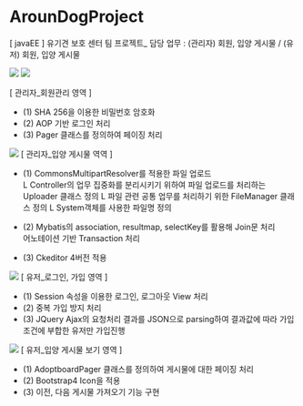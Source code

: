 # ArounDogProject
[ javaEE ] 유기견 보호 센터 팀 프로젝트_ 담당 업무 : (관리자) 회원, 입양 게시물 / (유저) 회원, 입양 게시물 


<img src="https://postfiles.pstatic.net/MjAxOTA1MTJfMjgx/MDAxNTU3NjQ5Mzc3MDE4.xYokvZEzDY1Ev5zcO2Pj233MyVwe5bI8qI8SJs44HoMg.8wjzwANRcqM5dUfSPj6O7S8c-KSnRxVigrdewRtMUrQg.PNG.kwjing93/AROUNDOG_1(0512).png?type=w966">



<img src="https://postfiles.pstatic.net/MjAxOTA1MTJfMTYz/MDAxNTU3NjQ5MTE5NzIy.IBl93laDQZkxduGnXTKP3pwFDC06fIndBSaN1TOJUBcg.AzWnK3EmUG5wECMWKjPotYmguCQ4sRx1_urQ1edc-PEg.PNG.kwjing93/AROUNDOG_2(0512.png?type=w966">

[ 관리자_회원관리 영역 ]
- (1) SHA 256을 이용한 비밀번호 암호화<br/>
- (2) AOP 기반 로그인 처리<br/>
- (3) Pager 클래스를 정의하여 페이징 처리<br/>




<img src="https://postfiles.pstatic.net/MjAxOTA1MTJfMjQg/MDAxNTU3NjQ5MTIyOTQ1.Ct_Q4LHpea3Q6--cI08dr3IYVk6S5hhbqD-lxGi0t9wg.__09gRxwogSkmR2d9QOcN8jlcReolhrRNVG9FtNhJzEg.PNG.kwjing93/AROUNDOG_3-1(0512).png?type=w966">
[ 관리자_입양 게시물 역역 ]

- (1) CommonsMultipartResolver를 적용한 파일 업로드<br/>
   L Controller의 업무 집중화를 분리시키기 위하여 파일 업로드를 처리하는 Uploader 클래스 정의
   L 파일 관련 공통 업무를 처리하기 위한 FileManager 클래스 정의
   L System객체를 사용한 파일명 정의

- (2) Mybatis의 association, resultmap, selectKey를 활용해 Join문 처리<br/>
   어노테이션 기반 Transaction 처리<br/>

- (3) Ckeditor 4버전 적용<br/>




<img src="https://postfiles.pstatic.net/MjAxOTA1MTJfMjI2/MDAxNTU3NjQ5MTI3MTI0.DMlZ4Ad-wGBrAb2RhJmT6OPxZyClMD6Y38DMxRezDjIg.WaRfcxMrYtfvcZeXcZGpqtdgbMa_3nDTXW7i0fCYMy0g.PNG.kwjing93/AROUNDOG_4-1(0512).png?type=w966">
[ 유저_로그인, 가입 영역 ]

- (1) Session 속성을 이용한 로그인, 로그아웃 View 처리
- (2) 중복 가입 방지 처리
- (3) JQuery Ajax의 요청처리 결과를 JSON으로 parsing하여 결과값에 따라 가입조건에 부합한 유저만 가입진행


<img src="https://postfiles.pstatic.net/MjAxOTA1MTJfMTQ5/MDAxNTU3NjQ5MTI5MDM3.nmj8ZEhn4qkUhaBiXcnjHO1HBPKesmWM0weV6VUEL-4g.9tK56QhyWMA1MvTBWs4PtAxbVeLKPTHCRNrzYBl64jwg.PNG.kwjing93/AROUNDOG_5-1(%EC%88%98%EC%A0%95)(0512).png?type=w966">
[ 유저_입양 게시물 보기 영역 ]

- (1) AdoptboardPager 클래스를 정의하여 게시물에 대한 페이징 처리<br/>
- (2) Bootstrap4 Icon을 적용<br/>
- (3) 이전, 다음 게시물 가져오기 기능 구현



